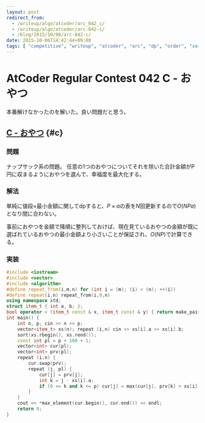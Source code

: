 ```yaml
---
layout: post
redirect_from:
  - /writeup/algo/atcoder/arc_042_c/
  - /writeup/algo/atcoder/arc-042-c/
  - /blog/2015/10/06/arc-042-c/
date: 2015-10-06T14:42:44+09:00
tags: [ "competitive", "writeup", "atcoder", "arc", "dp", "order", "sort", "knapsack", "monotonicity" ]
---
```


# AtCoder Regular Contest 042 C - おやつ

本番解けなかったのを解いた。良い問題だと思う。

<!-- more -->

## [C - おやつ](https://beta.atcoder.jp/contests/arc042/tasks/arc042_c) {#c}

### 問題

ナップサック系の問題。
任意の1つのおやつについてそれを除いた合計金額がP円に収まるようにおやつを選んで、幸福度を最大化する。

### 解法

単純に値段$\times$最小金額に関してdpすると、$P\times a$の表を$N$回更新するので$O(NPa)$となり間に合わない。

事前におやつを金額で降順に整列しておけば、現在見ているおやつの金額が既に選ばれているおやつの最小金額より小さいことが保証され、$O(NP)$で計算できる。

### 実装

``` c++
#include <iostream>
#include <vector>
#include <algorithm>
#define repeat_from(i,m,n) for (int i = (m); (i) < (n); ++(i))
#define repeat(i,n) repeat_from(i,0,n)
using namespace std;
struct item_t { int a, b; };
bool operator < (item_t const & x, item_t const & y) { return make_pair(x.a, x.b) < make_pair(y.a, y.b); }
int main() {
    int n, p; cin >> n >> p;
    vector<item_t> xs(n); repeat (i,n) cin >> xs[i].a >> xs[i].b;
    sort(xs.rbegin(), xs.rend());
    const int pl = p + 100 + 1;
    vector<int> cur(pl);
    vector<int> prv(pl);
    repeat (i,n) {
        cur.swap(prv);
        repeat (j, pl) {
            cur[j] = prv[j];
            int k = j - xs[i].a;
            if (0 <= k and k <= p) cur[j] = max(cur[j], prv[k] + xs[i].b);
        }
    }
    cout << *max_element(cur.begin(), cur.end()) << endl;
    return 0;
}
```
